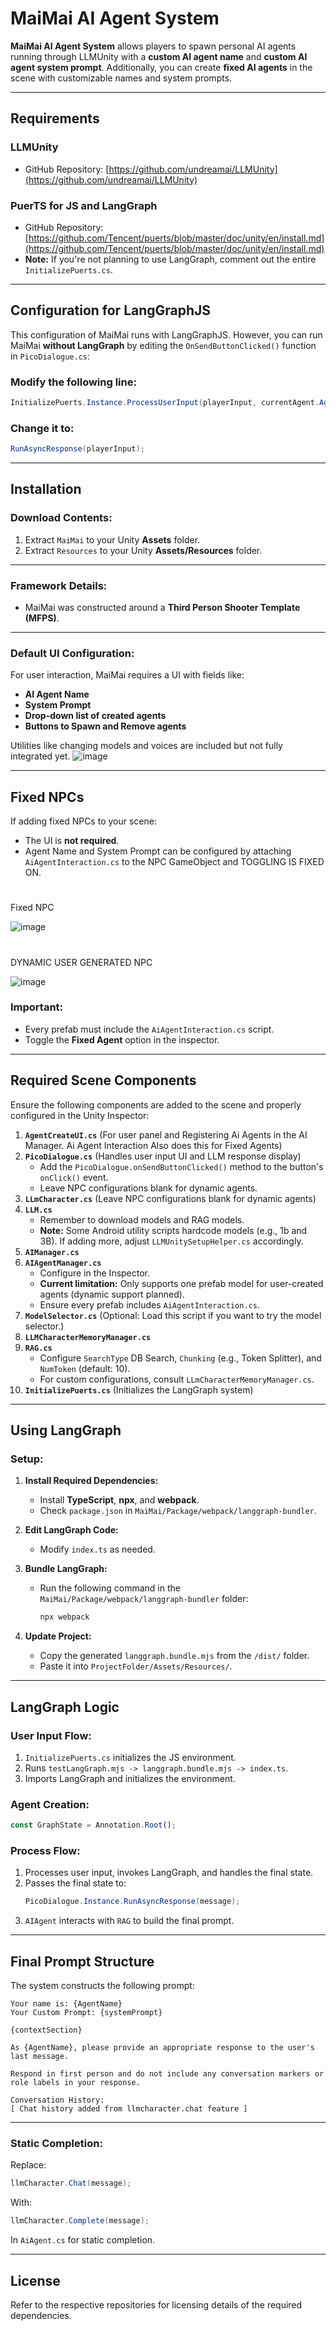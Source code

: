 
# MaiMai AI Agent System

**MaiMai AI Agent System** allows players to spawn personal AI agents running through LLMUnity with a **custom AI agent name** and **custom AI agent system prompt**. Additionally, you can create **fixed AI agents** in the scene with customizable names and system prompts.

---

## Requirements

### **LLMUnity**
- GitHub Repository: [https://github.com/undreamai/LLMUnity](https://github.com/undreamai/LLMUnity)

### **PuerTS for JS and LangGraph**
- GitHub Repository: [https://github.com/Tencent/puerts/blob/master/doc/unity/en/install.md](https://github.com/Tencent/puerts/blob/master/doc/unity/en/install.md)
- **Note:** If you're not planning to use LangGraph, comment out the entire `InitializePuerts.cs`.

---

## Configuration for LangGraphJS

This configuration of MaiMai runs with LangGraphJS. However, you can run MaiMai **without LangGraph** by editing the `OnSendButtonClicked()` function in `PicoDialogue.cs`:

### **Modify the following line:**
```csharp
InitializePuerts.Instance.ProcessUserInput(playerInput, currentAgent.AgentId);
```

### **Change it to:**
```csharp
RunAsyncResponse(playerInput);
```

---

## Installation

### **Download Contents:**

1. Extract `MaiMai` to your Unity **Assets** folder.
2. Extract `Resources` to your Unity **Assets/Resources** folder.

---

### **Framework Details:**

- MaiMai was constructed around a **Third Person Shooter Template (MFPS)**.

---

### **Default UI Configuration:**

For user interaction, MaiMai requires a UI with fields like:
- **AI Agent Name**
- **System Prompt**
- **Drop-down list of created agents**
- **Buttons to Spawn and Remove agents**

Utilities like changing models and voices are included but not fully integrated yet.
![image](https://github.com/user-attachments/assets/427dd1bd-f1e1-487d-8356-60fdd7f04aeb)

---

## Fixed NPCs

If adding fixed NPCs to your scene:
- The UI is **not required**.
- Agent Name and System Prompt can be configured by attaching `AiAgentInteraction.cs` to the NPC GameObject and TOGGLING IS FIXED ON.

#

Fixed NPC

![image](https://github.com/user-attachments/assets/92d1fd35-2300-43c1-a564-d849066f6e1c)

#

DYNAMIC USER GENERATED NPC

![image](https://github.com/user-attachments/assets/e78beecb-2721-4cdf-9318-12a70c5dc2d9)


### **Important:**
- Every prefab must include the `AiAgentInteraction.cs` script.
- Toggle the **Fixed Agent** option in the inspector.

---

## Required Scene Components

Ensure the following components are added to the scene and properly configured in the Unity Inspector:

1. **`AgentCreateUI.cs`** (For user panel and Registering Ai Agents in the AI Manager. Ai Agent Interaction Also does this for Fixed Agents)
2. **`PicoDialogue.cs`** (Handles user input UI and LLM response display)
   - Add the `PicoDialogue.onSendButtonClicked()` method to the button's `onClick()` event.
   - Leave NPC configurations blank for dynamic agents.
3. **`LLmCharacter.cs`** (Leave NPC configurations blank for dynamic agents)
4. **`LLM.cs`**
   - Remember to download models and RAG models.
   - **Note:** Some Android utility scripts hardcode models (e.g., 1b and 3B). If adding more, adjust `LLMUnitySetupHelper.cs` accordingly.
5. **`AIManager.cs`**
6. **`AIAgentManager.cs`**
   - Configure in the Inspector.
   - **Current limitation:** Only supports one prefab model for user-created agents (dynamic support planned).
   - Ensure every prefab includes `AiAgentInteraction.cs`.
7. **`ModelSelector.cs`** (Optional: Load this script if you want to try the model selector.)
8. **`LLMCharacterMemoryManager.cs`**
9. **`RAG.cs`**
   - Configure `SearchType` DB Search, `Chunking` (e.g., Token Splitter), and `NumToken` (default: 10).
   - For custom configurations, consult `LLmCharacterMemoryManager.cs`.
10. **`InitializePuerts.cs`** (Initializes the LangGraph system)

---

## Using LangGraph

### **Setup:**

1. **Install Required Dependencies:**
   - Install **TypeScript**, **npx**, and **webpack**.
   - Check `package.json` in `MaiMai/Package/webpack/langgraph-bundler`.

2. **Edit LangGraph Code:**
   - Modify `index.ts` as needed.

3. **Bundle LangGraph:**
   - Run the following command in the `MaiMai/Package/webpack/langgraph-bundler` folder:
     ```bash
     npx webpack
     ```

4. **Update Project:**
   - Copy the generated `langgraph.bundle.mjs` from the `/dist/` folder.
   - Paste it into `ProjectFolder/Assets/Resources/`.

---

## LangGraph Logic

### **User Input Flow:**
1. `InitializePuerts.cs` initializes the JS environment.
2. Runs `testLangGraph.mjs -> langgraph.bundle.mjs -> index.ts`.
3. Imports LangGraph and initializes the environment.

### **Agent Creation:**
```javascript
const GraphState = Annotation.Root();
```

### **Process Flow:**
1. Processes user input, invokes LangGraph, and handles the final state.
2. Passes the final state to:
   ```csharp
   PicoDialogue.Instance.RunAsyncResponse(message);
   ```
3. `AIAgent` interacts with `RAG` to build the final prompt.

---

## Final Prompt Structure

The system constructs the following prompt:
```
Your name is: {AgentName}
Your Custom Prompt: {systemPrompt}

{contextSection}

As {AgentName}, please provide an appropriate response to the user's last message.

Respond in first person and do not include any conversation markers or role labels in your response.

Conversation History:
[ Chat history added from llmcharacter.chat feature ]
```

---

### **Static Completion:**
Replace:
```csharp
llmCharacter.Chat(message);
```
With:
```csharp
llmCharacter.Complete(message);
```
In `AiAgent.cs` for static completion.

---

## License

Refer to the respective repositories for licensing details of the required dependencies.
